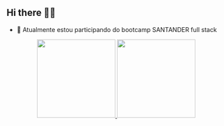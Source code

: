 ## Hi there ✌🏽

- 🌱 Atualmente estou participando do bootcamp SANTANDER full stack

<div align="center">
  <a href="https://www.linkedin.com/in/felipecesargm">
  <img height="180em" src="https://github-readme-stats.vercel.app/api?username=felipecesargm&show_icons=true&theme=dark&include_all_commits=true&count_private=true"/>
  <img height="180em" src="https://github-readme-stats.vercel.app/api/top-langs/?username=felipecesargm&layout=compact&langs_count=7&theme=dark"/>
</div>
